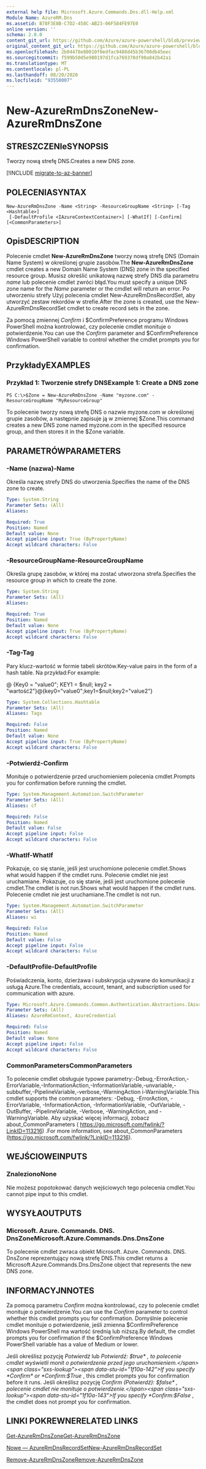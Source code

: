 ```yaml
---
external help file: Microsoft.Azure.Commands.Dns.dll-Help.xml
Module Name: AzureRM.Dns
ms.assetid: B78F3E8B-C7D2-458C-AB23-06F584FE97E0
online version: ''
schema: 2.0.0
content_git_url: https://github.com/Azure/azure-powershell/blob/preview/src/ResourceManager/Dns/Commands.Dns/help/New-AzureRmDnsZone.md
original_content_git_url: https://github.com/Azure/azure-powershell/blob/preview/src/ResourceManager/Dns/Commands.Dns/help/New-AzureRmDnsZone.md
ms.openlocfilehash: 2b04478e80010f0edfac9488d45b36700db45eec
ms.sourcegitcommit: f599b50d5e980197d1fca769378df90a842b42a1
ms.translationtype: MT
ms.contentlocale: pl-PL
ms.lasthandoff: 08/20/2020
ms.locfileid: "93550007"
---
```

# <span data-ttu-id="1f10a-101">New-AzureRmDnsZone</span><span class="sxs-lookup"><span data-stu-id="1f10a-101">New-AzureRmDnsZone</span></span>

## <span data-ttu-id="1f10a-102">STRESZCZENIe</span><span class="sxs-lookup"><span data-stu-id="1f10a-102">SYNOPSIS</span></span>
<span data-ttu-id="1f10a-103">Tworzy nową strefę DNS.</span><span class="sxs-lookup"><span data-stu-id="1f10a-103">Creates a new DNS zone.</span></span>

[!INCLUDE [migrate-to-az-banner](../../includes/migrate-to-az-banner.md)]

## <span data-ttu-id="1f10a-104">POLECENIA</span><span class="sxs-lookup"><span data-stu-id="1f10a-104">SYNTAX</span></span>

```
New-AzureRmDnsZone -Name <String> -ResourceGroupName <String> [-Tag <Hashtable>]
 [-DefaultProfile <IAzureContextContainer>] [-WhatIf] [-Confirm] [<CommonParameters>]
```

## <span data-ttu-id="1f10a-105">Opis</span><span class="sxs-lookup"><span data-stu-id="1f10a-105">DESCRIPTION</span></span>
<span data-ttu-id="1f10a-106">Polecenie cmdlet **New-AzureRmDnsZone** tworzy nową strefę DNS (Domain Name System) w określonej grupie zasobów.</span><span class="sxs-lookup"><span data-stu-id="1f10a-106">The **New-AzureRmDnsZone** cmdlet creates a new Domain Name System (DNS) zone in the specified resource group.</span></span> <span data-ttu-id="1f10a-107">Musisz określić unikatową nazwę strefy DNS dla parametru *name* lub polecenie cmdlet zwróci błąd.</span><span class="sxs-lookup"><span data-stu-id="1f10a-107">You must specify a unique DNS zone name for the *Name* parameter or the cmdlet will return an error.</span></span> <span data-ttu-id="1f10a-108">Po utworzeniu strefy Użyj polecenia cmdlet New-AzureRmDnsRecordSet, aby utworzyć zestaw rekordów w strefie.</span><span class="sxs-lookup"><span data-stu-id="1f10a-108">After the zone is created, use the New-AzureRmDnsRecordSet cmdlet to create record sets in the zone.</span></span>

<span data-ttu-id="1f10a-109">Za pomocą zmiennej *Confirm* i $ConfirmPreference programu Windows PowerShell można kontrolować, czy polecenie cmdlet monituje o potwierdzenie.</span><span class="sxs-lookup"><span data-stu-id="1f10a-109">You can use the *Confirm* parameter and $ConfirmPreference Windows PowerShell variable to control whether the cmdlet prompts you for confirmation.</span></span>

## <span data-ttu-id="1f10a-110">Przykłady</span><span class="sxs-lookup"><span data-stu-id="1f10a-110">EXAMPLES</span></span>

### <span data-ttu-id="1f10a-111">Przykład 1: Tworzenie strefy DNS</span><span class="sxs-lookup"><span data-stu-id="1f10a-111">Example 1: Create a DNS zone</span></span>
```
PS C:\>$Zone = New-AzureRmDnsZone -Name "myzone.com" -ResourceGroupName "MyResourceGroup"
```

<span data-ttu-id="1f10a-112">To polecenie tworzy nową strefę DNS o nazwie myzone.com w określonej grupie zasobów, a następnie zapisuje ją w zmiennej $Zone.</span><span class="sxs-lookup"><span data-stu-id="1f10a-112">This command creates a new DNS zone named myzone.com in the specified resource group, and then stores it in the $Zone variable.</span></span>

## <span data-ttu-id="1f10a-113">PARAMETRÓW</span><span class="sxs-lookup"><span data-stu-id="1f10a-113">PARAMETERS</span></span>

### <span data-ttu-id="1f10a-114">-Name (nazwa)</span><span class="sxs-lookup"><span data-stu-id="1f10a-114">-Name</span></span>
<span data-ttu-id="1f10a-115">Określa nazwę strefy DNS do utworzenia.</span><span class="sxs-lookup"><span data-stu-id="1f10a-115">Specifies the name of the DNS zone to create.</span></span>

```yaml
Type: System.String
Parameter Sets: (All)
Aliases: 

Required: True
Position: Named
Default value: None
Accept pipeline input: True (ByPropertyName)
Accept wildcard characters: False
```

### <span data-ttu-id="1f10a-116">-ResourceGroupName</span><span class="sxs-lookup"><span data-stu-id="1f10a-116">-ResourceGroupName</span></span>
<span data-ttu-id="1f10a-117">Określa grupę zasobów, w której ma zostać utworzona strefa.</span><span class="sxs-lookup"><span data-stu-id="1f10a-117">Specifies the resource group in which to create the zone.</span></span>

```yaml
Type: System.String
Parameter Sets: (All)
Aliases: 

Required: True
Position: Named
Default value: None
Accept pipeline input: True (ByPropertyName)
Accept wildcard characters: False
```

### <span data-ttu-id="1f10a-118">-Tag</span><span class="sxs-lookup"><span data-stu-id="1f10a-118">-Tag</span></span>
<span data-ttu-id="1f10a-119">Pary klucz-wartość w formie tabeli skrótów.</span><span class="sxs-lookup"><span data-stu-id="1f10a-119">Key-value pairs in the form of a hash table.</span></span> <span data-ttu-id="1f10a-120">Na przykład:</span><span class="sxs-lookup"><span data-stu-id="1f10a-120">For example:</span></span>

<span data-ttu-id="1f10a-121">@ {Key0 = "value0"; KEY1 = $null; key2 = "wartość2"}</span><span class="sxs-lookup"><span data-stu-id="1f10a-121">@{key0="value0";key1=$null;key2="value2"}</span></span>

```yaml
Type: System.Collections.Hashtable
Parameter Sets: (All)
Aliases: Tags

Required: False
Position: Named
Default value: None
Accept pipeline input: True (ByPropertyName)
Accept wildcard characters: False
```

### <span data-ttu-id="1f10a-122">-Potwierdź</span><span class="sxs-lookup"><span data-stu-id="1f10a-122">-Confirm</span></span>
<span data-ttu-id="1f10a-123">Monituje o potwierdzenie przed uruchomieniem polecenia cmdlet.</span><span class="sxs-lookup"><span data-stu-id="1f10a-123">Prompts you for confirmation before running the cmdlet.</span></span>

```yaml
Type: System.Management.Automation.SwitchParameter
Parameter Sets: (All)
Aliases: cf

Required: False
Position: Named
Default value: False
Accept pipeline input: False
Accept wildcard characters: False
```

### <span data-ttu-id="1f10a-124">-WhatIf</span><span class="sxs-lookup"><span data-stu-id="1f10a-124">-WhatIf</span></span>
<span data-ttu-id="1f10a-125">Pokazuje, co się stanie, jeśli jest uruchomione polecenie cmdlet.</span><span class="sxs-lookup"><span data-stu-id="1f10a-125">Shows what would happen if the cmdlet runs.</span></span> <span data-ttu-id="1f10a-126">Polecenie cmdlet nie jest uruchamiane. Pokazuje, co się stanie, jeśli jest uruchomione polecenie cmdlet.</span><span class="sxs-lookup"><span data-stu-id="1f10a-126">The cmdlet is not run.Shows what would happen if the cmdlet runs.</span></span> <span data-ttu-id="1f10a-127">Polecenie cmdlet nie jest uruchamiane.</span><span class="sxs-lookup"><span data-stu-id="1f10a-127">The cmdlet is not run.</span></span>

```yaml
Type: System.Management.Automation.SwitchParameter
Parameter Sets: (All)
Aliases: wi

Required: False
Position: Named
Default value: False
Accept pipeline input: False
Accept wildcard characters: False
```

### <span data-ttu-id="1f10a-128">-DefaultProfile</span><span class="sxs-lookup"><span data-stu-id="1f10a-128">-DefaultProfile</span></span>
<span data-ttu-id="1f10a-129">Poświadczenia, konto, dzierżawa i subskrypcja używane do komunikacji z usługą Azure.</span><span class="sxs-lookup"><span data-stu-id="1f10a-129">The credentials, account, tenant, and subscription used for communication with azure.</span></span>

```yaml
Type: Microsoft.Azure.Commands.Common.Authentication.Abstractions.IAzureContextContainer
Parameter Sets: (All)
Aliases: AzureRmContext, AzureCredential

Required: False
Position: Named
Default value: None
Accept pipeline input: False
Accept wildcard characters: False
```

### <span data-ttu-id="1f10a-130">CommonParameters</span><span class="sxs-lookup"><span data-stu-id="1f10a-130">CommonParameters</span></span>
<span data-ttu-id="1f10a-131">To polecenie cmdlet obsługuje typowe parametry:-Debug,-ErrorAction,-ErrorVariable,-InformationAction,-InformationVariable,-unvariable,-subbuffer,-PipelineVariable,-verbose,-WarningAction i-WarningVariable.</span><span class="sxs-lookup"><span data-stu-id="1f10a-131">This cmdlet supports the common parameters: -Debug, -ErrorAction, -ErrorVariable, -InformationAction, -InformationVariable, -OutVariable, -OutBuffer, -PipelineVariable, -Verbose, -WarningAction, and -WarningVariable.</span></span> <span data-ttu-id="1f10a-132">Aby uzyskać więcej informacji, zobacz about_CommonParameters ( https://go.microsoft.com/fwlink/?LinkID=113216) .</span><span class="sxs-lookup"><span data-stu-id="1f10a-132">For more information, see about_CommonParameters (https://go.microsoft.com/fwlink/?LinkID=113216).</span></span>

## <span data-ttu-id="1f10a-133">WEJŚCIOWE</span><span class="sxs-lookup"><span data-stu-id="1f10a-133">INPUTS</span></span>

### <span data-ttu-id="1f10a-134">Znaleziono</span><span class="sxs-lookup"><span data-stu-id="1f10a-134">None</span></span>
<span data-ttu-id="1f10a-135">Nie możesz popotokować danych wejściowych tego polecenia cmdlet.</span><span class="sxs-lookup"><span data-stu-id="1f10a-135">You cannot pipe input to this cmdlet.</span></span>

## <span data-ttu-id="1f10a-136">WYSYŁA</span><span class="sxs-lookup"><span data-stu-id="1f10a-136">OUTPUTS</span></span>

### <span data-ttu-id="1f10a-137">Microsoft. Azure. Commands. DNS. DnsZone</span><span class="sxs-lookup"><span data-stu-id="1f10a-137">Microsoft.Azure.Commands.Dns.DnsZone</span></span>
<span data-ttu-id="1f10a-138">To polecenie cmdlet zwraca obiekt Microsoft. Azure. Commands. DNS. DnsZone reprezentujący nową strefę DNS.</span><span class="sxs-lookup"><span data-stu-id="1f10a-138">This cmdlet returns a Microsoft.Azure.Commands.Dns.DnsZone object that represents the new DNS zone.</span></span>

## <span data-ttu-id="1f10a-139">INFORMACYJN</span><span class="sxs-lookup"><span data-stu-id="1f10a-139">NOTES</span></span>
<span data-ttu-id="1f10a-140">Za pomocą parametru *Confirm* można kontrolować, czy to polecenie cmdlet monituje o potwierdzenie.</span><span class="sxs-lookup"><span data-stu-id="1f10a-140">You can use the *Confirm* parameter to control whether this cmdlet prompts you for confirmation.</span></span>
<span data-ttu-id="1f10a-141">Domyślnie polecenie cmdlet monituje o potwierdzenie, jeśli zmienna $ConfirmPreference Windows PowerShell ma wartość średnią lub niższą.</span><span class="sxs-lookup"><span data-stu-id="1f10a-141">By default, the cmdlet prompts you for confirmation if the $ConfirmPreference Windows PowerShell variable has a value of Medium or lower.</span></span>

<span data-ttu-id="1f10a-142">Jeśli określisz pozycję *Potwierdź* lub *Potwierdź: $true* , to polecenie cmdlet wyświetli monit o potwierdzenie przed jego uruchomieniem.</span><span class="sxs-lookup"><span data-stu-id="1f10a-142">If you specify *Confirm* or *Confirm:$True* , this cmdlet prompts you for confirmation before it runs.</span></span>
<span data-ttu-id="1f10a-143">Jeśli określisz pozycję *Confirm (Potwierdź): $false* , polecenie cmdlet nie monituje o potwierdzenie.</span><span class="sxs-lookup"><span data-stu-id="1f10a-143">If you specify *Confirm:$False* , the cmdlet does not prompt you for confirmation.</span></span>

## <span data-ttu-id="1f10a-144">LINKI POKREWNE</span><span class="sxs-lookup"><span data-stu-id="1f10a-144">RELATED LINKS</span></span>

[<span data-ttu-id="1f10a-145">Get-AzureRmDnsZone</span><span class="sxs-lookup"><span data-stu-id="1f10a-145">Get-AzureRmDnsZone</span></span>](./Get-AzureRmDnsZone.md)

[<span data-ttu-id="1f10a-146">Nowe — AzureRmDnsRecordSet</span><span class="sxs-lookup"><span data-stu-id="1f10a-146">New-AzureRmDnsRecordSet</span></span>](./New-AzureRmDnsRecordSet.md)

[<span data-ttu-id="1f10a-147">Remove-AzureRmDnsZone</span><span class="sxs-lookup"><span data-stu-id="1f10a-147">Remove-AzureRmDnsZone</span></span>](./Remove-AzureRmDnsZone.md)

